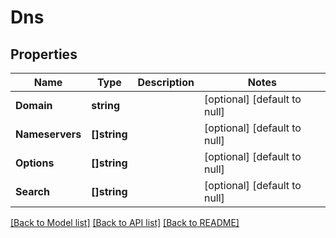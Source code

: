 # Dns

## Properties
Name | Type | Description | Notes
------------ | ------------- | ------------- | -------------
**Domain** | **string** |  | [optional] [default to null]
**Nameservers** | **[]string** |  | [optional] [default to null]
**Options** | **[]string** |  | [optional] [default to null]
**Search** | **[]string** |  | [optional] [default to null]

[[Back to Model list]](../README.md#documentation-for-models) [[Back to API list]](../README.md#documentation-for-api-endpoints) [[Back to README]](../README.md)


